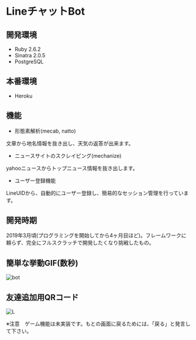 # LineチャットBot 

## 開発環境

- Ruby 2.6.2
- Sinatra 2.0.5
- PostgreSQL

## 本番環境

- Heroku


## 機能

- 形態素解析(mecab, natto)

文章から地名情報を抜き出し、天気の返答が出来ます。

- ニュースサイトのスクレイピング(mechanize)

yahooニュースからトップニュース情報を抜き出します。

- ユーザー登録機能

LineUIDから、自動的にユーザー登録し、簡易的なセッション管理を行っています。

## 開発時期

2019年3月頃(プログラミングを開始してから4ヶ月目ほど)。フレームワークに頼らず、完全にフルスクラッチで開発したくなり挑戦したもの。

## 簡単な挙動GIF(数秒)

![bot](https://user-images.githubusercontent.com/45753250/61269306-24e15600-a7d9-11e9-9bff-a3dcf023ea73.gif)

## 友達追加用QRコード

![L](https://user-images.githubusercontent.com/45753250/61513424-f614eb00-aa37-11e9-8090-3f4cf1e37be0.png)

※注意　ゲーム機能は未実装です。もとの画面に戻るためには、「戻る」と発言して下さい。
